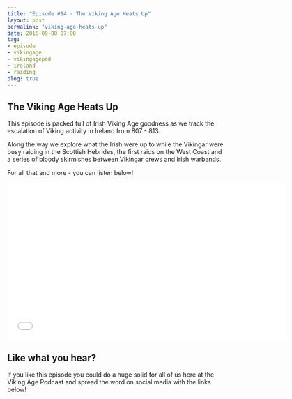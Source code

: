 ```yaml
---
title: "Episode #14 - The Viking Age Heats Up"
layout: post
permalink: "viking-age-heats-up"
date: 2016-09-08 07:00
tag:
- episode
- vikingage
- vikingagepod
- ireland
- raiding
blog: true
---
```


## The Viking Age Heats Up
This episode is packed full of Irish Viking Age goodness as we track the escalation of Viking activity in Ireland from 807 - 813.

Along the way we explore what the Irish were up to while the Vikingar were busy raiding in the Scottish Hebrides, the first raids on the West Coast and a series of bloody skirmishes between Vikingar crews and Irish warbands.

For all that and more - you can listen below!

<iframe style="border: none" src="//html5-player.libsyn.com/embed/episode/id/4649575/height/360/width/640/theme/standard/autonext/no/thumbnail/yes/autoplay/no/preload/no/no_addthis/no/direction/backward/no-cache/true/" height="360" width="640" scrolling="no"  allowfullscreen webkitallowfullscreen mozallowfullscreen oallowfullscreen msallowfullscreen></iframe>

## Like what you hear?
If you like this episode you could do a huge solid for all of us here at the Viking Age Podcast and spread the word on social media with the links below!